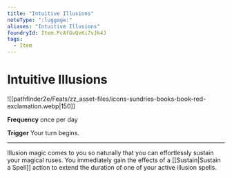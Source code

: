 ```yaml
---
title: "Intuitive Illusions"
noteType: ":luggage:"
aliases: "Intuitive Illusions"
foundryId: Item.PcAfGvQvKi7vJk4J
tags:
  - Item
---
```


# Intuitive Illusions
![[pathfinder2e/Feats/zz_asset-files/icons-sundries-books-book-red-exclamation.webp|150]]

**Frequency** once per day

**Trigger** Your turn begins.

* * *

Illusion magic comes to you so naturally that you can effortlessly sustain your magical ruses. You immediately gain the effects of a [[Sustain|Sustain a Spell]] action to extend the duration of one of your active illusion spells.
